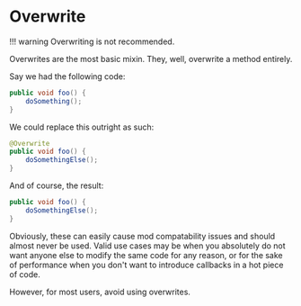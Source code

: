 # Overwrite

!!! warning
    Overwriting is not recommended.

Overwrites are the most basic mixin. They, well, overwrite a method entirely.

Say we had the following code:

```java
public void foo() {
    doSomething();
}
```

We could replace this outright as such:

```java
@Overwrite
public void foo() {
    doSomethingElse();
}
```

And of course, the result:

```java
public void foo() {
    doSomethingElse();
}
```

Obviously, these can easily cause mod compatability issues and should almost never be used. Valid use cases may be when you absolutely do not want anyone else to modify the same code for any reason, or for the sake of performance when you don't want to introduce callbacks in a hot piece of code.

However, for most users, avoid using overwrites.

